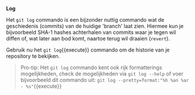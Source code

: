**Log**

Het `git log` commando is een bijzonder nuttig commando wat de geschiedenis (commits) van de huidige 'branch' laat zien. Hiermee kun je bijvoorbeeld SHA-1 hashes achterhalen van commits waar je tegen wil diffen of, wat later aan bod komt, naartoe terug wil draaien (`revert`).

Gebruik nu het ```git log```{{execute}} commando om de historie van je repository te bekijken.

> Pro-tip: Het `git log` commando kent ook rijk formatterings mogelijkheden, check de mogelijkheden via ```git log --help``` of voer bijvoorbeeld dit commando uit: ```git log --pretty=format:"%h %an %ar - %s"```{{execute}}